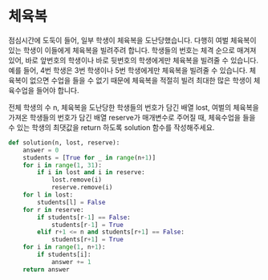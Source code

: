 # 체육복

점심시간에 도둑이 들어, 일부 학생이 체육복을 도난당했습니다. 다행히 여벌 체육복이 있는 학생이 이들에게 체육복을 빌려주려 합니다. 학생들의 번호는 체격 순으로 매겨져 있어, 바로 앞번호의 학생이나 바로 뒷번호의 학생에게만 체육복을 빌려줄 수 있습니다. 예를 들어, 4번 학생은 3번 학생이나 5번 학생에게만 체육복을 빌려줄 수 있습니다. 체육복이 없으면 수업을 들을 수 없기 때문에 체육복을 적절히 빌려 최대한 많은 학생이 체육수업을 들어야 합니다.

전체 학생의 수 n, 체육복을 도난당한 학생들의 번호가 담긴 배열 lost, 여벌의 체육복을 가져온 학생들의 번호가 담긴 배열 reserve가 매개변수로 주어질 때, 체육수업을 들을 수 있는 학생의 최댓값을 return 하도록 solution 함수를 작성해주세요.



```python
def solution(n, lost, reserve):
    answer = 0
    students = [True for _ in range(n+1)]
    for i in range(1, 31):
        if i in lost and i in reserve:
            lost.remove(i)
            reserve.remove(i)
    for l in lost:
        students[l] = False
    for r in reserve:
        if students[r-1] == False:
            students[r-1] = True
        elif r+1 <= n and students[r+1] == False:
            students[r+1] = True
    for i in range(1, n+1):
        if students[i]:
            answer += 1
    return answer
```

